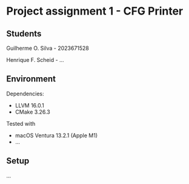# Project assignment 1 - CFG Printer

## Students

Guilherme O. Silva - 2023671528

Henrique F. Scheid - ...

## Environment

Dependencies:

* LLVM 16.0.1
* CMake 3.26.3

Tested with

* macOS Ventura 13.2.1 (Apple M1)
* ...

## Setup

...